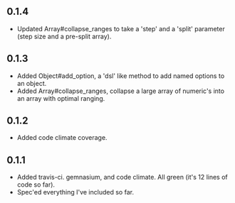 ## 0.1.4
* Updated Array#collapse_ranges to take a 'step' and a 'split' parameter (step size and a pre-split array).

## 0.1.3
* Added Object#add_option, a 'dsl' like method to add named options to an object.
* Added Array#collapse_ranges, collapse a large array of numeric's into an array with optimal ranging.

## 0.1.2
* Added code climate coverage.

## 0.1.1
* Added travis-ci. gemnasium, and code climate.  All green (it's 12 lines of code so far).
* Spec'ed everything I've included so far.
